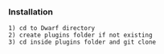 ### Installation

```
1) cd to Dwarf directory
2) create plugins folder if not existing
3) cd inside plugins folder and git clone 

```